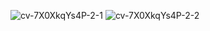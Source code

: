 ![cv-7X0XkqYs4P-2-1](https://user-images.githubusercontent.com/61467957/205288188-6b882e66-612d-434f-ba4c-0c32b153c1c9.png)
![cv-7X0XkqYs4P-2-2](https://user-images.githubusercontent.com/61467957/205288195-c128fa51-6b9c-476d-af9b-2ac9c756106a.png)
